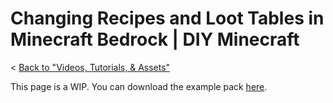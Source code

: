 # Changing Recipes and Loot Tables in Minecraft Bedrock | DIY Minecraft
< [Back to "Videos, Tutorials, & Assets"](../../../videos)

<YouTubeVideo id="-UKDO9zdTx4" />

This page is a WIP. You can download the example pack [here](https://github.com/cda94581/cda94581.github.com/blob/downloads/tps/cdaTutRecipesLTs%20-%20BP.mcpack?raw=true).